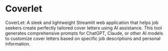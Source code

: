 # Coverlet
CoverLet: A sleek and lightweight Streamlit web application that helps job seekers create perfectly tailored cover letters using AI assistance. This tool generates comprehensive prompts for ChatGPT, Claude, or other AI models to customize cover letters based on specific job descriptions and personal information.
